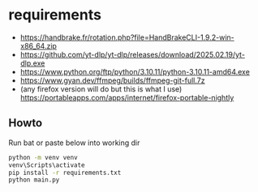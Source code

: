 # requirements 
 
- https://handbrake.fr/rotation.php?file=HandBrakeCLI-1.9.2-win-x86_64.zip
- https://github.com/yt-dlp/yt-dlp/releases/download/2025.02.19/yt-dlp.exe
- https://www.python.org/ftp/python/3.10.11/python-3.10.11-amd64.exe
- https://www.gyan.dev/ffmpeg/builds/ffmpeg-git-full.7z
- (any firefox version will do but this is what I use) https://portableapps.com/apps/internet/firefox-portable-nightly 

## Howto

Run bat or paste below into working dir
```bat
python -m venv venv
venv\Scripts\activate
pip install -r requirements.txt
python main.py
```

